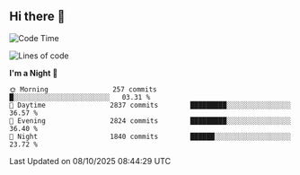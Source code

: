## Hi there 👋

<!--
**Wangmerlyn/Wangmerlyn** is a ✨ _special_ ✨ repository because its `README.md` (this file) appears on your GitHub profile.

Here are some ideas to get you started:

- 🔭 I’m currently working on ...
- 🌱 I’m currently learning ...
- 👯 I’m looking to collaborate on ...
- 🤔 I’m looking for help with ...
- 💬 Ask me about ...
- 📫 How to reach me: ...
- 😄 Pronouns: ...
- ⚡ Fun fact: ...
-->
<!--START_SECTION:waka-->
![Code Time](http://img.shields.io/badge/Code%20Time-577%20hrs%202%20mins-blue)

![Lines of code](https://img.shields.io/badge/From%20Hello%20World%20I%27ve%20Written-43.2%20million%20lines%20of%20code-blue)

**I'm a Night 🦉** 

```text
🌞 Morning                257 commits         █░░░░░░░░░░░░░░░░░░░░░░░░   03.31 % 
🌆 Daytime                2837 commits        █████████░░░░░░░░░░░░░░░░   36.57 % 
🌃 Evening                2824 commits        █████████░░░░░░░░░░░░░░░░   36.40 % 
🌙 Night                  1840 commits        ██████░░░░░░░░░░░░░░░░░░░   23.72 % 
```



 Last Updated on 08/10/2025 08:44:29 UTC
<!--END_SECTION:waka-->
